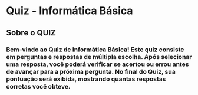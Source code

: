 
# Quiz - Informática Básica
## Sobre o QUIZ
### Bem-vindo ao Quiz de Informática Básica! Este quiz consiste em perguntas e respostas de múltipla escolha. Após selecionar uma resposta, você poderá verificar se acertou ou errou antes de avançar para a próxima pergunta. No final do Quiz, sua pontuação será exibida, mostrando quantas respostas corretas você obteve.
